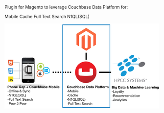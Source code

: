 Plugin for Magento to leverage Couchbase Data Platform for:

Mobile
Cache
Full Text Search
N1QL(SQL)

<img src="img/mobile-couchbase-magento-hpcc-systems.png">